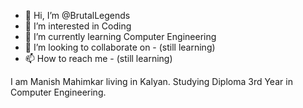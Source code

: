 - 👋 Hi, I’m @BrutalLegends
- 👀 I’m interested in Coding
- 🌱 I’m currently learning Computer Engineering
- 💞️ I’m looking to collaborate on - (still learning)
- 📫 How to reach me - (still learning)

<!---
BrutalLegends/BrutalLegends is a ✨ special ✨ repository because its `README.md` (this file) appears on your GitHub profile.
You can click the Preview link to take a look at your changes.
--->

I am Manish Mahimkar living in Kalyan. Studying Diploma 3rd Year in Computer Engineering.
